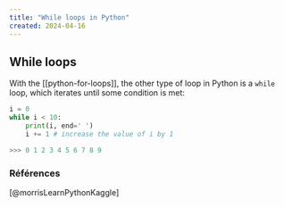 ```yaml
---
title: "While loops in Python"
created: 2024-04-16
---
```


## While loops

With the [[python-for-loops]], the other type of loop in Python is a `while`
loop, which iterates until some condition is met:

```python
i = 0
while i < 10:
    print(i, end=' ')
    i += 1 # increase the value of i by 1

>>> 0 1 2 3 4 5 6 7 8 9
```

### Références

[@morrisLearnPythonKaggle]

